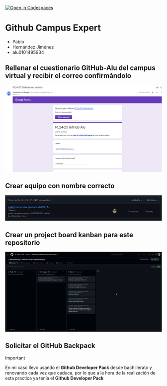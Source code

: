 [![Open in Codespaces](https://classroom.github.com/assets/launch-codespace-2972f46106e565e64193e422d61a12cf1da4916b45550586e14ef0a7c637dd04.svg)](https://classroom.github.com/open-in-codespaces?assignment_repo_id=17879951)
# Github Campus Expert 

- Pablo
- Hernández Jiménez 
- alu0101495934

## Rellenar el cuestionario GitHub-Alu del campus virtual y recibir el correo confirmándolo

![correo de confirmación del cuestionario](docs/correo.png)

## Crear equipo con nombre correcto

![equipo](docs/equipo.png)

## Crear un project board kanban para este repositorio

![project board kanban](docs/kanban.png)


## Solicitar el GitHub Backpack

> [!IMPORTANT]
> En mi caso llevo usando el **Github Developer Pack** desde
> bachillerato y renovando cada vez que caduca, por lo
> que a la hora de la realización de esta practica ya tenía el
> **Github Developer Pack**


